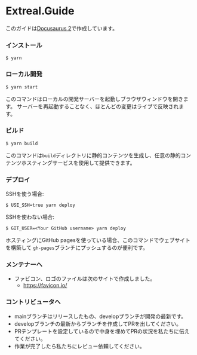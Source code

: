 # Extreal.Guide

このガイドは[Docusaurus 2](https://docusaurus.io/)で作成しています。

### インストール

```
$ yarn
```

### ローカル開発

```
$ yarn start
```

このコマンドはローカルの開発サーバーを起動しブラウザウィンドウを開きます。
サーバーを再起動することなく、ほとんどの変更はライブで反映されます。

### ビルド

```
$ yarn build
```

このコマンドは`build`ディレクトリに静的コンテンツを生成し、任意の静的コンテンツホスティングサービスを使用して提供できます。

### デプロイ

SSHを使う場合:

```
$ USE_SSH=true yarn deploy
```

SSHを使わない場合:

```
$ GIT_USER=<Your GitHub username> yarn deploy
```

ホスティングにGitHub pagesを使っている場合、このコマンドでウェブサイトを構築して `gh-pages`ブランチにプッシュするのが便利です。

### メンテナーへ

- ファビコン、ロゴのファイルは次のサイトで作成しました。
  - https://favicon.io/

### コントリビュータへ

- mainブランチはリリースしたもの、developブランチが開発の最新です。
- developブランチの最新からブランチを作成してPRを出してください。
- PRテンプレートを設定しているので中身を埋めてPRの状況を私たちに伝えてください。
- 作業が完了したら私たちにレビュー依頼してください。